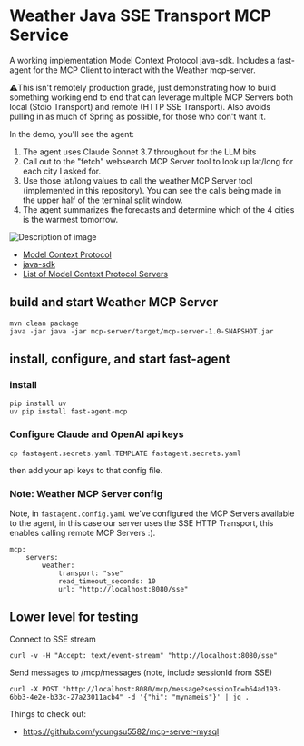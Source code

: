# Weather Java SSE Transport MCP Service

A working implementation Model Context Protocol java-sdk. Includes
a fast-agent for the MCP Client to interact with the Weather mcp-server.

⚠️This isn't remotely production grade, just demonstrating how to build
something working end to end that can leverage multiple MCP Servers both
local (Stdio Transport) and remote (HTTP SSE Transport). Also avoids
pulling in as much of Spring as possible, for those who don't want it.

In the demo, you'll see the agent:

1. The agent uses Claude Sonnet 3.7 throughout for the LLM bits
2. Call out to the "fetch" websearch MCP Server tool to look up lat/long for each city I asked for.
3. Use those lat/long values to call the weather MCP Server tool (implemented in this repository).
You can see the calls being made in the upper half of the terminal split window.
4. The agent summarizes the forecasts and determine which of the 4 cities is the warmest tomorrow.

![Description of image](docs/mcp-server-weather-demo.gif)

* [Model Context Protocol](https://github.com/modelcontextprotocol)
* [java-sdk](https://github.com/modelcontextprotocol/java-sdk)
* [List of Model Context Protocol Servers](https://github.com/modelcontextprotocol/servers?tab=readme-ov-file#model-context-protocol-servers)
## build and start Weather MCP Server

```
mvn clean package
java -jar java -jar mcp-server/target/mcp-server-1.0-SNAPSHOT.jar
```

## install, configure, and start fast-agent

### install
```
pip install uv
uv pip install fast-agent-mcp
```

### Configure Claude and OpenAI api keys

`cp fastagent.secrets.yaml.TEMPLATE fastagent.secrets.yaml`

then add your api keys to that config file.

### Note: Weather MCP Server config

Note, in `fastagent.config.yaml` we've configured the MCP Servers available to the agent,
in this case our server uses the SSE HTTP Transport, this enables
calling remote MCP Servers :).

```
mcp:
    servers:
        weather:
            transport: "sse"
            read_timeout_seconds: 10
            url: "http://localhost:8080/sse"
```

## Lower level for testing

Connect to SSE stream
```
curl -v -H "Accept: text/event-stream" "http://localhost:8080/sse"
```

Send messages to /mcp/messages (note, include sessionId from SSE)
```
curl -X POST "http://localhost:8080/mcp/message?sessionId=b64ad193-6bb3-4e2e-b33c-27a23011acb4" -d '{"hi": "mynameis"}' | jq .
```

Things to check out:

* https://github.com/youngsu5582/mcp-server-mysql
